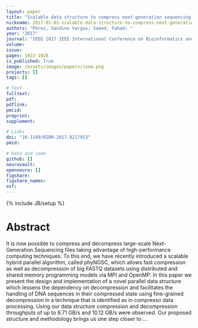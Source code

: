 ```yaml
---
layout: paper
title: "Scalable data structure to compress next-generation sequencing files and its application to compressive genomics"
nickname: 2017-01-01-scalable-data-structure-to-compress-next-generation-sequencing-files-and-its-application-to-compressive-genomics
authors: "Pérez, Sandino Vargas; Saeed, Fahad; "
year: "2017"
journal: "IEEE 2017 IEEE International Conference on Bioinformatics and Biomedicine (BIBM)"
volume: 
issue:
pages: 1923-1928
is_published: True
image: /assets/images/papers/ieee.png
projects: []
tags: []

# Text
fulltext:
pdf:
pdflink:
pmcid:
preprint: 
supplement:

# Links
doi: "10.1109/BIBM.2017.8217953"
pmid:

# Data and code
github: []
neurovault:
openneuro: []
figshare:
figshare_names:
osf:
---
```

{% include JB/setup %}

# Abstract

It is now possible to compress and decompress large-scale Next-Generation Sequencing files taking advantage of high-performance computing techniques. To this end, we have recently introduced a scalable hybrid parallel algorithm, called phyNGSC, which allows fast compression as well as decompression of big FASTQ datasets using distributed and shared memory programming models via MPI and OpenMP. In this paper we present the design and implementation of a novel parallel data structure which lessens the dependency on decompression and facilitates the handling of DNA sequences in their compressed state using fine-grained decompression in a technique that is identified as in compresso data processing. Using our data structure compression and decompression throughputs of up to 8.71 GB/s and 10.12 GB/s were observed. Our proposed structure and methodology brings us one step closer to …
